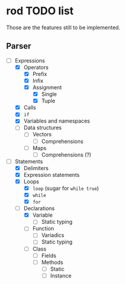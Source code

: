 # rod TODO list

Those are the features still to be implemented.

## Parser

 - [ ] Expressions
   - [x] Operators
     - [x] Prefix
     - [x] Infix
     - [x] Assignment
       - [x] Single
       - [x] Tuple
   - [x] Calls
   - [x] `if`
   - [x] Variables and namespaces
   - [ ] Data structures
     - [ ] Vectors
       - [ ] Comprehensions
     - [ ] Maps
       - [ ] Comprehensions (?)
 - [ ] Statements
   - [x] Delimiters
   - [x] Expression statements
   - [x] Loops
     - [x] `loop` (sugar for `while true`)
     - [x] `while`
     - [x] `for`
   - [ ] Declarations
     - [x] Variable
       - [ ] Static typing
     - [ ] Function
       - [ ] Variadics
       - [ ] Static typing
     - [ ] Class
       - [ ] Fields
       - [ ] Methods
         - [ ] Static
         - [ ] Instance
